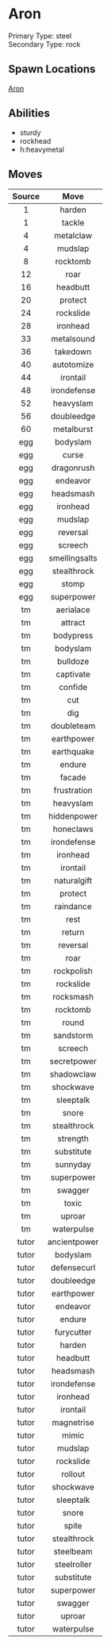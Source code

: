 # Aron  
Primary Type: steel  
Secondary Type: rock  
  
## Spawn Locations  
[Aron](/data/spawn_presets/aron.md)  
  
## Abilities  
  * sturdy
  * rockhead
  * h:heavymetal
  
  
## Moves  
  
| Source | Move |  
|:---:|:---:|  
| 1 | harden |  
| 1 | tackle |  
| 4 | metalclaw |  
| 4 | mudslap |  
| 8 | rocktomb |  
| 12 | roar |  
| 16 | headbutt |  
| 20 | protect |  
| 24 | rockslide |  
| 28 | ironhead |  
| 33 | metalsound |  
| 36 | takedown |  
| 40 | autotomize |  
| 44 | irontail |  
| 48 | irondefense |  
| 52 | heavyslam |  
| 56 | doubleedge |  
| 60 | metalburst |  
| egg | bodyslam |  
| egg | curse |  
| egg | dragonrush |  
| egg | endeavor |  
| egg | headsmash |  
| egg | ironhead |  
| egg | mudslap |  
| egg | reversal |  
| egg | screech |  
| egg | smellingsalts |  
| egg | stealthrock |  
| egg | stomp |  
| egg | superpower |  
| tm | aerialace |  
| tm | attract |  
| tm | bodypress |  
| tm | bodyslam |  
| tm | bulldoze |  
| tm | captivate |  
| tm | confide |  
| tm | cut |  
| tm | dig |  
| tm | doubleteam |  
| tm | earthpower |  
| tm | earthquake |  
| tm | endure |  
| tm | facade |  
| tm | frustration |  
| tm | heavyslam |  
| tm | hiddenpower |  
| tm | honeclaws |  
| tm | irondefense |  
| tm | ironhead |  
| tm | irontail |  
| tm | naturalgift |  
| tm | protect |  
| tm | raindance |  
| tm | rest |  
| tm | return |  
| tm | reversal |  
| tm | roar |  
| tm | rockpolish |  
| tm | rockslide |  
| tm | rocksmash |  
| tm | rocktomb |  
| tm | round |  
| tm | sandstorm |  
| tm | screech |  
| tm | secretpower |  
| tm | shadowclaw |  
| tm | shockwave |  
| tm | sleeptalk |  
| tm | snore |  
| tm | stealthrock |  
| tm | strength |  
| tm | substitute |  
| tm | sunnyday |  
| tm | superpower |  
| tm | swagger |  
| tm | toxic |  
| tm | uproar |  
| tm | waterpulse |  
| tutor | ancientpower |  
| tutor | bodyslam |  
| tutor | defensecurl |  
| tutor | doubleedge |  
| tutor | earthpower |  
| tutor | endeavor |  
| tutor | endure |  
| tutor | furycutter |  
| tutor | harden |  
| tutor | headbutt |  
| tutor | headsmash |  
| tutor | irondefense |  
| tutor | ironhead |  
| tutor | irontail |  
| tutor | magnetrise |  
| tutor | mimic |  
| tutor | mudslap |  
| tutor | rockslide |  
| tutor | rollout |  
| tutor | shockwave |  
| tutor | sleeptalk |  
| tutor | snore |  
| tutor | spite |  
| tutor | stealthrock |  
| tutor | steelbeam |  
| tutor | steelroller |  
| tutor | substitute |  
| tutor | superpower |  
| tutor | swagger |  
| tutor | uproar |  
| tutor | waterpulse |  
  
